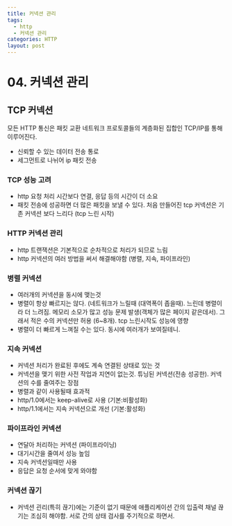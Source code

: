 ```yaml
---
title: 커넥션 관리
tags:
  - http
  - 커넥션 관리
categories: HTTP
layout: post
---
```


# 04. 커넥션 관리

## TCP 커넥션

모든 HTTP 통신은 패킷 교환 네트워크 프로토콜들의 계층화된 집합인 TCP/IP를 통해 이루어진다.

* 신뢰할 수 있는 데이터 전송 통로
* 세그먼트로 나뉘어 ip 패킷 전송

### **TCP 성능 고려**

* http 요청 처리 시간보다 연결, 응답 등의 시간이 더 소요
* 패킷 전송에 성공하면 더 많은 패킷을 보낼 수 있다. 처음 만들어진 tcp 커넥션은 기존 커넥션 보다 느리다 \(tcp 느린 시작\)

### **HTTP 커넥션 관리**

* http 트랜잭션은 기본적으로 순차적으로 처리가 되므로 느림
* http 커넥션의 여러 방법을 써서 해결해야함 \(병렬, 지속, 파이프라인\)

### **병렬 커넥션**

* 여러개의 커넥션을 동시에 맺는것
* 병렬이 항상 빠르지는 않다. \(네트워크가 느릴때 \(대역폭이 좁을때\). 느린데 병렬이라 더 느려짐. 메모리 소모가 많고 성능 문제 발생\(객체가 많은 페이지 같은데서\). 그래서 적은 수의 커넥션만 허용 \(6~8개\). tcp 느린시작도 성능에 영향
* 병렬이 더 빠르게 느껴질 수는 있다. 동시에 여러개가 보여질테니.

### **지속 커넥션**

* 커넥션 처리가 완료된 후에도 계속 연결된 상태로 있는 것
* 커넥션을 맺기 위한 사전 작업과 지연이 없는것. 튜닝된 커넥션\(전송 성공한\). 커넥션의 수를 줄여주는 장점
* 병렬과 같이 사용될때 효과적
* http/1.0에서는 keep-alive로 사용 \(기본:비활성화\)
* http/1.1에서는 지속 커넥션으로 개선 \(기본:활성화\)

### **파이프라인 커넥션**

* 연달아 처리하는 커넥션 \(파이프라이닝\)
* 대기시간을 줄여서 성능 높임
* 지속 커넥션일때만 사용
* 응답은 요청 순서에 맞게 와야함

### **커넥션 끊기**

* 커넥션 괸리\(특히 끊기\)에는 기준이 없기 때문에 애플리케이션 간의 입출력 채널 끊기는 조심히 해야함. 서로 간의 상태 검사를 주기적으로 하면서.

